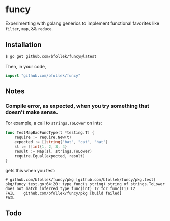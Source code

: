 # funcy

Experimenting with golang generics to implement functional favorites like `filter`, `map`, &amp;&amp; `reduce`.

## Installation

```sh
$ go get github.com/bfollek/funcy@latest
```

Then, in your code,

```go
import "github.com/bfollek/funcy"
```

## Notes

### Compile error, as expected, when you try something that doesn't make sense.

For example, a call to `strings.ToLower` on ints:

```go
func TestMapBadFuncType(t *testing.T) {
	require := require.New(t)
	expected := []string{"bat", "cat", "hat"}
 	sl := []int{1, 2, 3, 4}
 	result := Map(sl, strings.ToLower)
 	require.Equal(expected, result)
}
```

gets this when you test:

```
# github.com/bfollek/funcy/pkg [github.com/bfollek/funcy/pkg.test]
pkg/funcy_test.go:64:20: type func(s string) string of strings.ToLower does not match inferred type func(int) T2 for func(T1) T2
FAIL	github.com/bfollek/funcy/pkg [build failed]
FAIL
```

## Todo


